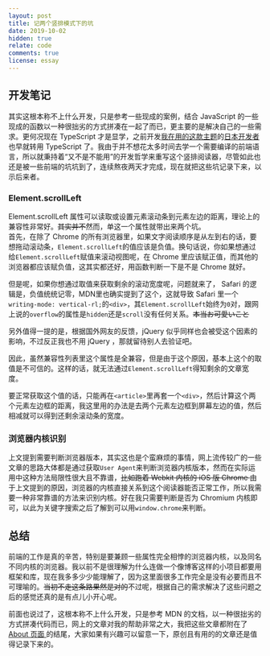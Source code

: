 ```yaml
---
layout: post
title: 记两个竖排模式下的坑
date: 2019-10-02
hidden: true
relate: code
comments: true
license: essay
---
```


## 开发笔记

其实这根本称不上什么开发，只是参考一些现成的案例，结合 JavaScript 的一些现成的函数以一种很拙劣的方式拼凑在一起了而已，更主要的是解决自己的一些需求。更何况现在 TypeScript 才是显学，之前开发[我在用的这款主题](https://github.com/tategakibunko/jekyll-nehan)的[日本开发者](https://github.com/tategakibunko)也早就转用 TypeScript 了。我由于并不想花太多时间去学一个需要编译的前端语言，所以就秉持着“又不是不能用”的开发哲学来重写这个竖排阅读器，尽管如此也还是被一些前端的坑坑到了，连续熬夜两天才完成，现在就把这些坑记录下来，以示后来者。  

### Element.scrollLeft

Element.scrollLeft 属性可以读取或设置元素滚动条到元素左边的距离，理论上的兼容性非常好。<del class="block" title="你知道的太多了" datetime="20191002" ontouchstart=''>其实并不</del>然而，单这一个属性就带出来两个坑。  
首先，在除了 Chrome 的所有浏览器里，如果文字阅读顺序是从左到右的话，要想拖动滚动条，`Element.scrollLeft`的值应该是负值。换句话说，你如果想通过给`Element.scrollLeft`赋值来滚动视图呢，在 Chrome 里应该赋正值，而其他的浏览器都应该赋负值，这其实都还好，用函数判断一下是不是 Chrome 就好。  

但是呢，如果你想通过取值来获取剩余的滚动宽度呢，问题就来了， Safari 的逻辑是，负值统统记零，MDN里也确实提到了这个，这就导致 Safari 里一个`writing-mode: vertical-rl;`的`<div>`，其`Element.scrollLeft`始终为`0`对，跟网上说的`overflow`的属性是`hidden`还是`scroll`没有任何关系。<del class="block" title="你知道的太多了" datetime="20191002" ontouchstart=''>本当お可愛いこと</del>  

另外值得一提的是，根据国外网友的反馈，jQuery 似乎同样也会被受这个因素的影响，不过反正我也不用 jQuery ，那就留待别人去验证吧。

因此，虽然兼容性列表里这个属性是全兼容，但是由于这个原因，基本上这个的取值是不可信的。这样的话，就无法通过`Element.scrollLeft`得知剩余的文章宽度。  

要正常获取这个值的话，只能再在`<article>`里再套一个`<div>`，然后计算这个两个元素左边框的距离，我这里用的办法是去两个元素左边框到屏幕左边的值，然后相减就可以得到还剩余滚动条的宽度。

### 浏览器内核识别

上文提到需要判断浏览器版本，其实这也是个蛮麻烦的事情，网上流传较广的一些文章的思路大体都是通过获取`User Agent`来判断浏览器内核版本，然而在实际运用中这种方法局限性很大且不靠谱，<del class="block" title="你知道的太多了" datetime="20191002" ontouchstart=''>比如跑着 Webkit 内核的 iOS 版 Chrome </del>由于上文提到的原因，浏览器的内核直接关系到这个阅读器能否正常工作，所以我需要一种非常靠谱的方法来识别内核。好在我只需要判断是否为 Chromium 内核即可，以此为关键字搜索之后了解到可以用`window.chrome`来判断。

## 总结

前端的工作是真的辛苦，特别是要兼顾一些属性完全相悖的浏览器内核，以及同名不同内核的浏览器。我以前不是很理解为什么连做一个像博客这样的小项目都要用框架和库，现在我多多少少能理解了，因为这里面很多工作完全是没有必要而且不可理喻的。<del class="block" title="你知道的太多了" datetime="20191002" ontouchstart=''>当初不走这条路果然是对的</del>不过呢，根据自己的需求解决了这些问题之后的感觉还真的是有点儿小开心呢。  

前面也说过了，这根本称不上什么开发，只是参考 MDN 的文档，以一种很拙劣的方式拼凑代码而已，网上的文章对我的帮助非常之大，我把这些文章都附在了[ About 页面 ](https://blog.dylanwu.space/#articles)的结尾，大家如果有兴趣可以留意一下，原创且有用的的文章还是值得记录下来的。